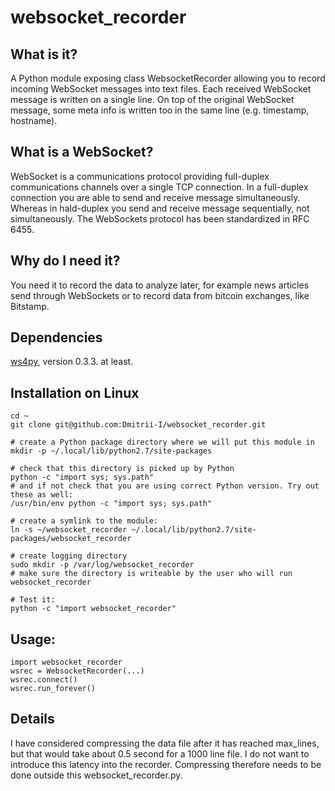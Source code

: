 # websocket\_recorder

## What is it?

A Python module exposing class WebsocketRecorder allowing you to record incoming WebSocket messages into text files. Each received WebSocket message is written on a single line. On top of the original WebSocket message, some meta info is written too in the same line (e.g. timestamp, hostname). 

## What is a WebSocket?
WebSocket is a communications protocol providing full-duplex communications channels over a single TCP connection. In a full-duplex connection you are able to send and receive message simultaneously. Whereas in hald-duplex you send and receive message sequentially, not simultaneously. The WebSockets protocol has been standardized in RFC 6455.


## Why do I need it?
You need it to record the data to analyze later, for example news articles send through WebSockets or to record data from bitcoin exchanges, like Bitstamp.

## Dependencies
[ws4py](https://ws4py.readthedocs.org/en/latest/), version 0.3.3. at least. 

## Installation on Linux
```
cd ~
git clone git@github.com:Dmitrii-I/websocket_recorder.git

# create a Python package directory where we will put this module in
mkdir -p ~/.local/lib/python2.7/site-packages 

# check that this directory is picked up by Python
python -c "import sys; sys.path"
# and if not check that you are using correct Python version. Try out these as well:
/usr/bin/env python -c "import sys; sys.path"

# create a symlink to the module:
ln -s ~/websocket_recorder ~/.local/lib/python2.7/site-packages/websocket_recorder

# create logging directory
sudo mkdir -p /var/log/websocket_recorder
# make sure the directory is writeable by the user who will run websocket_recorder

# Test it:
python -c "import websocket_recorder"
```
## Usage: 
```
import websocket_recorder
wsrec = WebsocketRecorder(...)
wsrec.connect()
wsrec.run_forever()
```

## Details
I have considered compressing the data file after it has reached max_lines, but that would take about 0.5 second for a 1000 line file.
I do not want to introduce this latency into the recorder. Compressing therefore needs to be done outside this websocket_recorder.py.
